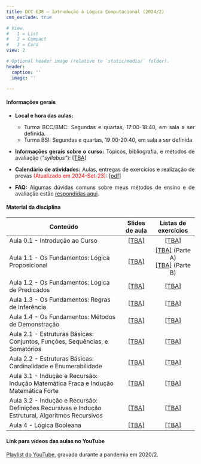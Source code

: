 ```yaml
---
title: DCC 638 – Introdução à Lógica Computacional (2024/2)
cms_exclude: true

# View.
#   1 = List
#   2 = Compact
#   3 = Card
view: 2

# Optional header image (relative to `static/media/` folder).
header:
  caption: ''
  image: ''

---
```


<div style="text-align: justify"> 

#### Informações gerais

- **Local e hora das aulas:** 
  - Turma BCC/BMC: Segundas e quartas, 17:00-18:40, em sala a ser definida.
  - Turma BSI: Segundas e quartas, 19:00-20:40, em sala a ser definida.

- **Informações gerais sobre o curso:** Tópicos, bibliografia, e métodos de avaliação (*"syllabus"*): [[TBA]]()

- **Calendário de atividades:** Aulas, entregas de exercícios e realização de provas <span style="color:red">(Atualizado em 2024-Set-23)</span>: [[pdf]](https://homepages.dcc.ufmg.br/~msalvim/courses/ilc/ILC-2024-2%20-%20Cronograma.pdf)

<!-- - <span style="color:red">**Seminários:**</span>
    - <span style="color:red">Instruções:</span> [[pdf]](https://homepages.dcc.ufmg.br/~msalvim/courses/ftc/seminario%5binstrucoes%5d.pdf)
    - <span style="color:red">Grupos, tópicos e datas de apresentação:</span> [[pdf]](https://homepages.dcc.ufmg.br/~msalvim/courses/ftc/seminarios%5bgrupos-topicos%5d.pdf) -->

- **FAQ:** Algumas dúvidas comuns sobre meus métodos de ensino e de avaliação estão [respondidas aqui](../../faqs/teaching-grading/).

#### Material da disciplina

| Conteúdo | Slides de aula | Listas de exercícios |
| --- | :---: | :---: | 
| Aula 0.1 - Introdução ao Curso | [[TBA]]() | [[TBA]]() | 
| Aula 1.1 - Os Fundamentos: Lógica Proposicional | [[TBA]]() | [[TBA]]() (Parte A) <br> [[TBA]]() (Parte B) | 
| Aula 1.2 - Os Fundamentos: Lógica de Predicados | [[TBA]]() | [[TBA]]() | 
| Aula 1.3 - Os Fundamentos: Regras de Inferência | [[TBA]]() | [[TBA]]() | 
| Aula 1.4 - Os Fundamentos: Métodos de Demonstração | [[TBA]]() | [[TBA]]() |
| Aula 2.1 - Estruturas Básicas: Conjuntos, Funções, Sequências, e Somatórios | [[TBA]]() | [[TBA]]() |
| Aula 2.2 - Estruturas Básicas: Cardinalidade e Enumerabilidade | [[TBA]]() | [[TBA]]() |
| Aula 3.1 - Indução e Recursão: Indução Matemática Fraca e Indução Matemática Forte | [[TBA]]() | [[TBA]]() |
| Aula 3.2 - Indução e Recursão: Definições Recursivas e Indução Estrutural, Algoritmos Recursivos | [[TBA]]() | [[TBA]]() |
| Aula 4 - Lógica Booleana | [[TBA]]() | [[TBA]]() |

####  Link para vídeos das aulas no YouTube 

 
[Playlist do YouTube](https://www.youtube.com/playlist?list=PLMfK2lhtmT7G52lLlu8C97IQgJhYlZ3lL), gravada durante a pandemia em 2020/2.


</div>